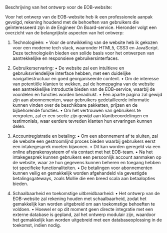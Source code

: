 Beschrijving van het ontwerp voor de EOB-website:

 Voor het ontwerp van de EOB-website heb ik een professionele aanpak gevolgd, rekening houdend met de behoeften van gebruikers die geïnteresseerd zijn in de Engineer On Board-service. Hieronder volgt een overzicht van de belangrijkste aspecten van het ontwerp: 

1.	Technologieën: 
•	Voor de ontwikkeling van de website heb ik gekozen voor een moderne tech stack, waaronder HTML5, CSS3 en JavaScript. Deze technologieën bieden een solide basis voor het ontwerpen van aantrekkelijke en responsieve gebruikersinterfaces.

2.	Gebruikerservaring:
•	De website zal een intuïtieve en gebruiksvriendelijke interface hebben, met een duidelijke navigatiestructuur en goed georganiseerde content.
•	Om de interesse van potentiële klanten te wekken, zal de homepagina van de website een aantrekkelijke introductie bieden van de EOB-service, waarbij de voordelen en functies worden benadrukt. 
•	Een aparte pagina zal gewijd zijn aan abonnementen, waar gebruikers gedetailleerde informatie kunnen vinden over de beschikbare pakketten, prijzen en de bijbehorende functies. 
•	Om het vertrouwen van gebruikers te vergroten, zal er een sectie zijn gewijd aan klantbeoordelingen en testimonials, waar eerdere tevreden klanten hun ervaringen kunnen delen. 


3.	Accountregistratie en betaling: 
•	Om een abonnement af te sluiten, zal de website een gestroomlijnd proces bieden waarbij gebruikers eerst een intakegesprek moeten bijwonen.
•	Dit kan worden geregeld via een online afsprakensysteem of via contact met het EOB-team. 
•	Na het intakegesprek kunnen gebruikers een persoonlijk account aanmaken op de website, waar ze hun gegevens kunnen beheren en toegang hebben tot specifieke functionaliteiten. 
•	De betalingen voor abonnementen kunnen veilig en gemakkelijk worden afgehandeld via gevestigde betalingsgateways, zoals Mollie die een breed scala aan betaalopties bieden. 



4.	Schaalbaarheid en toekomstige uitbreidbaarheid: 
•	Het ontwerp van de EOB-website zal rekening houden met schaalbaarheid, zodat het gemakkelijk kan worden uitgebreid om aan toekomstige behoeften te voldoen. 
•	Hoewel er op dit moment geen directe integratie met een externe database is gepland, zal het ontwerp modulair zijn, waardoor het gemakkelijk kan worden uitgebreid met een databaseoplossing in de toekomst, indien nodig.
